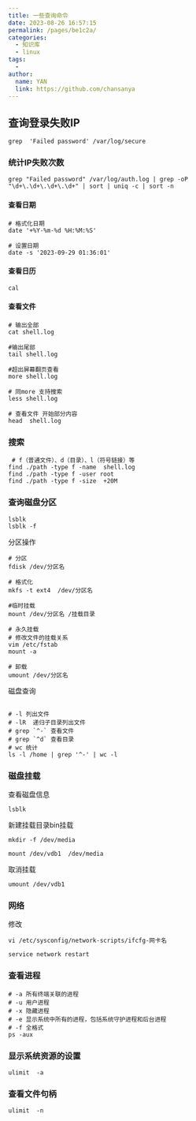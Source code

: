 ```yaml
---
title: 一些查询命令
date: 2023-08-26 16:57:15
permalink: /pages/be1c2a/
categories:
  - 知识库
  - linux
tags:
  - 
author: 
  name: YAN
  link: https://github.com/chansanya
---
```



## 查询登录失败IP
```shell
grep  'Failed password' /var/log/secure 
```

### 统计IP失败次数
```shell
grep "Failed password" /var/log/auth.log | grep -oP "\d+\.\d+\.\d+\.\d+" | sort | uniq -c | sort -n

```


#### 查看日期
```shell
# 格式化日期
date '+%Y-%m-%d %H:%M:%S'

# 设置日期
date -s '2023-09-29 01:36:01'
```
#### 查看日历
```shell
cal
```


#### 查看文件
```shell
# 输出全部
cat shell.log 

#输出尾部
tail shell.log   

#超出屏幕翻页查看
more shell.log  

# 同more 支持搜索
less shell.log

# 查看文件 开始部分内容
head  shell.log
```

### 搜索
```shell
 # f（普通文件）、d（目录）、l（符号链接）等
find ./path -type f -name  shell.log
find ./path -type f -user root
find ./path -type f -size  +20M
```

### 查询磁盘分区
```shell
lsblk 
lsblk -f 
```

分区操作
```shell
# 分区
fdisk /dev/分区名

# 格式化
mkfs -t ext4  /dev/分区名

#临时挂载
mount /dev/分区名 /挂载目录

# 永久挂载
# 修改文件的挂载关系  
vim /etc/fstab 
mount -a

# 卸载
umount /dev/分区名 
```

磁盘查询
```shell

# -l 列出文件
# -lR  递归子目录列出文件
# grep `^-` 查看文件
# grep `^d` 查看目录
# wc 统计
ls -l /home | grep '^-' | wc -l

```

### 磁盘挂载

查看磁盘信息
```shell
lsblk 
```

新建挂载目录bin挂载
```shell
mkdir -f /dev/media

mount /dev/vdb1  /dev/media
```

取消挂载
```shell
umount /dev/vdb1  
```

### 网络 

修改
```shell
vi /etc/sysconfig/network-scripts/ifcfg-网卡名

service network restart
```

### 查看进程

```shell
# -a 所有终端关联的进程
# -u 用户进程
# -x 隐藏进程
# -e 显示系统中所有的进程，包括系统守护进程和后台进程
# -f 全格式
ps -aux

```


### 显示系统资源的设置
```shell
ulimit  -a
```

### 查看文件句柄

```shell
ulimit  -n
```

